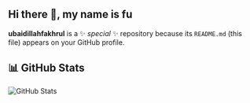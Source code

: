 ## Hi there 👋, my name is fu

**ubaidillahfakhrul** is a ✨ _special_ ✨ repository because its `README.md` (this file) appears on your GitHub profile.


## 📊 GitHub Stats

![GitHub Stats](https://github-readme-stats.vercel.app/api?username=ubaidillahfakhrul&show_icons=true&theme=tokyonight)

<!--
**ubaidillahfakhrul/ubaidillahfakhrul** is a ✨ _special_ ✨ repository because its `README.md` (this file) appears on your GitHub profile.

Here are some ideas to get you started:

- 🔭 I’m currently working on ...
- 🌱 I’m currently learning ...
- 👯 I’m looking to collaborate on ...
- 🤔 I’m looking for help with ...
- 💬 Ask me about ...
- 📫 How to reach me: ...
- 😄 Pronouns: ...
- ⚡ Fun fact: ...
-->
